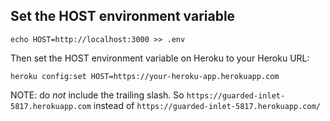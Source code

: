 ## Set the HOST environment variable

```
echo HOST=http://localhost:3000 >> .env
```

Then set the HOST environment variable on Heroku to your Heroku URL:

```
heroku config:set HOST=https://your-heroku-app.herokuapp.com
```

NOTE: do _not_ include the trailing slash.  So `https://guarded-inlet-5817.herokuapp.com` instead of `https://guarded-inlet-5817.herokuapp.com/`
